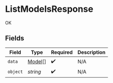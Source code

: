 # ListModelsResponse

OK


## Fields

| Field                                   | Type                                    | Required                                | Description                             |
| --------------------------------------- | --------------------------------------- | --------------------------------------- | --------------------------------------- |
| `data`                                  | [Model](../../models/shared/model.md)[] | :heavy_check_mark:                      | N/A                                     |
| `object`                                | *string*                                | :heavy_check_mark:                      | N/A                                     |